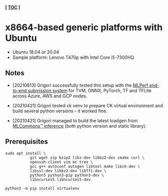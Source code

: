 **[ [TOC](../README.md) ]**

# x8664-based generic platforms with Ubuntu

* Ubuntu 18.04 or 20.04
* Sample platform: Lenovo T470p with Intel Core i5-7300HQ


## Notes

* [20210813] Grigori successfully tested this setup with the 
  [MLPerf end-to-end submission system](https://github.com/mlcommons/ck-mlops/tree/main/module/bench.mlperf.inference)
  for TVM, ONNX, PyTorch, TF and TFLite
  across Azure, AWS and GCP nodes.

* [20210421] Grigori tested ck venv to prepare CK virtual environment 
  and build several python versions - it worked fine.

* [20210421] Grigori managed to build the latest loadgen 
  from [MLCommons&trade; inference](https://github.com/mlcommons/inference/tree/master/loadgen)
  (both python version and static library).


## Prerequisites

```
sudo apt install \
           git wget zip bzip2 libz-dev libbz2-dev cmake curl \
           openssh-client vim mc tree \
           gcc g++ autoconf autogen libtool make libc6-dev \
           libssl-dev libbz2-dev libffi-dev \
           python3 python3-pip python3-dev \
           libncurses5 libncurses5-dev

python3 -m pip install virtualenv
```
